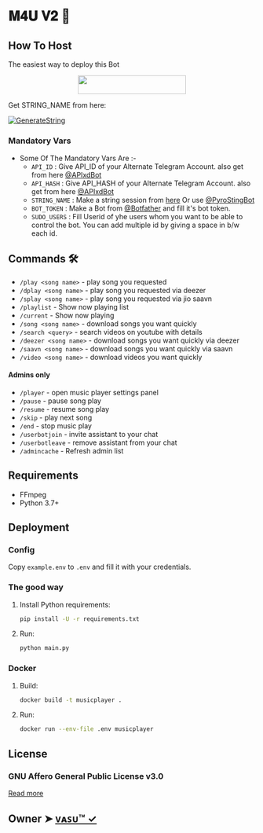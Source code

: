 # 𝐌𝟒𝐔 𝐕𝟐 🎵
## How To Host
The easiest way to deploy this Bot
<p align="center"><a href="https://heroku.com/deploy?template=https://github.com/V1SU/GroupsVCBot"> <img src="https://img.shields.io/badge/Deploy%20To%20Heroku-red?style=for-the-badge&logo=heroku" width="220" height="38.45"/></a></p>

Get STRING_NAME from here:

[![GenerateString](https://img.shields.io/badge/repl.it-generateString-yellowgreen)](https://replit.com/@MrAryan/M4U)

### Mandatory Vars

- Some Of The Mandatory Vars Are :-
   - `API_ID` :  Give API_ID of your Alternate Telegram Account. also get from here [@APIxdBot](https://t.me/APIxdBot)
   - `API_HASH` :  Give API_HASH of your Alternate Telegram Account. also get from here [@APIxdBot](https://t.me/APIxdBot)
   - `STRING_NAME` :  Make a string session from [here](https://replit.com/@MrAryan/M4U) Or use [@PyroStingBot](https://t.me/PyroStingbot)
   - `BOT_TOKEN` :  Make a Bot from [@Botfather](https://t.me/botfather) and fill it's bot token.
   - `SUDO_USERS` :  Fill Userid of yhe users whom you want to be able to control the bot. You can add multiple id by giving a space in b/w each id.







## Commands 🛠

- `/play <song name>` - play song you requested
- `/dplay <song name>` - play song you requested via deezer
- `/splay <song name>` - play song you requested via jio saavn
- `/playlist` - Show now playing list
- `/current` - Show now playing
- `/song <song name>` - download songs you want quickly
- `/search <query>` - search videos on youtube with details
- `/deezer <song name>` - download songs you want quickly via deezer
- `/saavn <song name>` - download songs you want quickly via saavn
- `/video <song name>` - download videos you want quickly

#### Admins only
- `/player` - open music player settings panel
- `/pause` - pause song play
- `/resume` - resume song play
- `/skip` - play next song
- `/end` - stop music play
- `/userbotjoin` - invite assistant to your chat
- `/userbotleave` - remove assistant from your chat
- `/admincache` - Refresh admin list

## Requirements

- FFmpeg
- Python 3.7+

## Deployment

### Config

Copy `example.env` to `.env` and fill it with your credentials.

### The good way

1. Install Python requirements:
   ```bash
   pip install -U -r requirements.txt
   ```
2. Run:
   ```bash
   python main.py
   ```

### Docker

1. Build:
   ```bash
   docker build -t musicplayer .
   ```
2. Run:
   ```bash
   docker run --env-file .env musicplayer
   ```

## License

### GNU Affero General Public License v3.0

[Read more](http://www.gnu.org/licenses/#AGPL)

## Owner ➤ [ᴠᴀꜱᴜ™ ✓](https://GitHub.com/V1SU)
